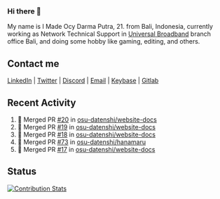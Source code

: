 ### Hi there 👋

My name is I Made Ocy Darma Putra, 21. from Bali, Indonesia, currently working as Network Technical Support in [Universal Broadband](https://universal.net.id) branch office Bali, and doing some hobby like gaming, editing, and others.

## Contact me

[LinkedIn](https://linkedin.com/in/troke) | [Twitter](https://twitter.com/darma_ochi) | [Discord](https://link.troke.id/discord) | <a href="mailto:ochi@troke.id">Email</a> | [Keybase](https://keybase.io/troke) | [Gitlab](https://gitlab.com/troke12)

## Recent Activity

<!--START_SECTION:activity-->
1. 🎉 Merged PR [#20](https://github.com/osu-datenshi/website-docs/pull/20) in [osu-datenshi/website-docs](https://github.com/osu-datenshi/website-docs)
2. 🎉 Merged PR [#19](https://github.com/osu-datenshi/website-docs/pull/19) in [osu-datenshi/website-docs](https://github.com/osu-datenshi/website-docs)
3. 🎉 Merged PR [#18](https://github.com/osu-datenshi/website-docs/pull/18) in [osu-datenshi/website-docs](https://github.com/osu-datenshi/website-docs)
4. 🎉 Merged PR [#73](https://github.com/osu-datenshi/hanamaru/pull/73) in [osu-datenshi/hanamaru](https://github.com/osu-datenshi/hanamaru)
5. 🎉 Merged PR [#17](https://github.com/osu-datenshi/website-docs/pull/17) in [osu-datenshi/website-docs](https://github.com/osu-datenshi/website-docs)
<!--END_SECTION:activity-->

## Status

[![Contribution Stats](https://github-contribution-stats.vercel.app/api/?username=troke12)](https://github.com/LordDashMe/github-contribution-stats/)
